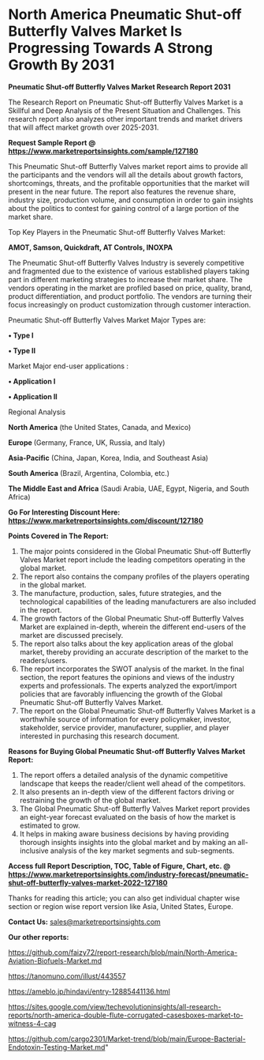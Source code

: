 # North America Pneumatic Shut-off Butterfly Valves Market Is Progressing Towards A Strong Growth By 2031

<strong>Pneumatic Shut-off Butterfly Valves Market Research Report 2031</strong>

The Research Report on Pneumatic Shut-off Butterfly Valves Market is a Skillful and Deep Analysis of the Present Situation and Challenges. This research report also analyzes other important trends and market drivers that will affect market growth over 2025-2031.

<strong>Request Sample Report @ <a href=https://www.marketreportsinsights.com/sample/127180>https://www.marketreportsinsights.com/sample/127180</a></strong>

This Pneumatic Shut-off Butterfly Valves market report aims to provide all the participants and the vendors will all the details about growth factors, shortcomings, threats, and the profitable opportunities that the market will present in the near future. The report also features the revenue share, industry size, production volume, and consumption in order to gain insights about the politics to contest for gaining control of a large portion of the market share.

Top Key Players in the Pneumatic Shut-off Butterfly Valves Market:

<strong>AMOT, Samson, Quickdraft, AT Controls, INOXPA</strong>

The Pneumatic Shut-off Butterfly Valves Industry is severely competitive and fragmented due to the existence of various established players taking part in different marketing strategies to increase their market share. The vendors operating in the market are profiled based on price, quality, brand, product differentiation, and product portfolio. The vendors are turning their focus increasingly on product customization through customer interaction.

Pneumatic Shut-off Butterfly Valves Market Major Types are:

<strong>• Type I

• Type II</strong>

Market Major end-user applications :

<strong>• Application I

• Application II</strong>

Regional Analysis

</u><strong><b>North America</b></strong> (the United States, Canada, and Mexico)

<strong><b>Europe </b></strong>(Germany, France, UK, Russia, and Italy)

<strong><b>Asia-Pacific</b></strong> (China, Japan, Korea, India, and Southeast Asia)

<strong><b>South America</b></strong> (Brazil, Argentina, Colombia, etc.)

<strong><b>The Middle East and Africa</b></strong> (Saudi Arabia, UAE, Egypt, Nigeria, and South Africa)

<strong>Go For Interesting Discount Here: <a href=https://www.marketreportsinsights.com/discount/127180>https://www.marketreportsinsights.com/discount/127180</a></strong>

<strong>Points Covered in The Report:</strong>
<ol>
  <li>The major points considered in the Global Pneumatic Shut-off Butterfly Valves Market report include the leading competitors operating in the global market.</li>
  <li>The report also contains the company profiles of the players operating in the global market.</li>
  <li>The manufacture, production, sales, future strategies, and the technological capabilities of the leading manufacturers are also included in the report.</li>
  <li>The growth factors of the Global Pneumatic Shut-off Butterfly Valves Market are explained in-depth, wherein the different end-users of the market are discussed precisely.</li>
  <li>The report also talks about the key application areas of the global market, thereby providing an accurate description of the market to the readers/users.</li>
  <li>The report incorporates the SWOT analysis of the market. In the final section, the report features the opinions and views of the industry experts and professionals. The experts analyzed the export/import policies that are favorably influencing the growth of the Global Pneumatic Shut-off Butterfly Valves Market.</li>
  <li>The report on the Global Pneumatic Shut-off Butterfly Valves Market is a worthwhile source of information for every policymaker, investor, stakeholder, service provider, manufacturer, supplier, and player interested in purchasing this research document.</li>
</ol>
<strong>Reasons for Buying Global Pneumatic Shut-off Butterfly Valves Market Report:</strong>

<ol>
  <li>The report offers a detailed analysis of the dynamic competitive landscape that keeps the reader/client well ahead of the competitors.</li>
  <li>It also presents an in-depth view of the different factors driving or restraining the growth of the global market.</li>
  <li>The Global Pneumatic Shut-off Butterfly Valves Market report provides an eight-year forecast evaluated on the basis of how the market is estimated to grow.</li>
  <li>It helps in making aware business decisions by having providing thorough insights insights into the global market and by making an all-inclusive analysis of the key market segments and sub-segments.</li>
</ol>
<strong>Access full Report Description, TOC, Table of Figure, Chart, etc. @ <a href=https://www.marketreportsinsights.com/industry-forecast/pneumatic-shut-off-butterfly-valves-market-2022-127180>https://www.marketreportsinsights.com/industry-forecast/pneumatic-shut-off-butterfly-valves-market-2022-127180</a></strong>


Thanks for reading this article; you can also get individual chapter wise section or region wise report version like Asia, United States, Europe.

<strong>Contact Us:</strong>
sales@marketreportsinsights.com

<strong>Our other reports:</strong>

<a href=https://github.com/faizy72/report-research/blob/main/North-America-Aviation-Biofuels-Market.md>https://github.com/faizy72/report-research/blob/main/North-America-Aviation-Biofuels-Market.md</a>

<a href=https://tanomuno.com/illust/443557>https://tanomuno.com/illust/443557</a>

<a href=https://ameblo.jp/hindavi/entry-12885441136.html>https://ameblo.jp/hindavi/entry-12885441136.html</a>

<a href=https://sites.google.com/view/techevolutioninsights/all-research-reports/north-america-double-flute-corrugated-casesboxes-market-to-witness-4-cag>https://sites.google.com/view/techevolutioninsights/all-research-reports/north-america-double-flute-corrugated-casesboxes-market-to-witness-4-cag</a>

<a href=https://github.com/cargo2301/Market-trend/blob/main/Europe-Bacterial-Endotoxin-Testing-Market.md>https://github.com/cargo2301/Market-trend/blob/main/Europe-Bacterial-Endotoxin-Testing-Market.md</a>"
